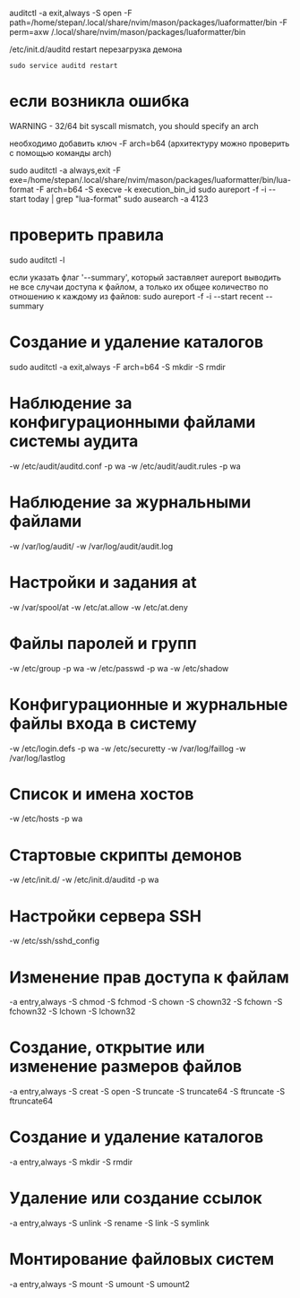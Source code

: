 auditctl -a exit,always -S open -F path=/home/stepan/.local/share/nvim/mason/packages/luaformatter/bin -F perm=axw
/.local/share/nvim/mason/packages/luaformatter/bin


/etc/init.d/auditd restart  перезагрузка демона
```
sudo service auditd restart
```

# если возникла ошибка
WARNING - 32/64 bit syscall mismatch, you should specify an arch

необходимо добавить ключ -F arch=b64
(архитектуру можно проверить с помощью команды arch)

sudo auditctl -a always,exit -F exe=/home/stepan/.local/share/nvim/mason/packages/luaformatter/bin/lua-format -F arch=b64 -S execve -k execution_bin_id
sudo aureport -f -i --start today | grep "lua-format" 
sudo ausearch -a 4123
# проверить правила
sudo auditctl -l

 если указать флаг '--summary', который заставляет aureport выводить не все случаи доступа к файлом, а только их общее количество по отношению к каждому из файлов:
sudo aureport -f -i --start recent --summary

# Создание и удаление каталогов
sudo auditctl -a exit,always -F arch=b64 -S mkdir -S rmdir

# Наблюдение за конфигурационными файлами системы аудита 
-w /etc/audit/auditd.conf -p wa 
-w /etc/audit/audit.rules -p wa

# Наблюдение за журнальными файлами 
-w /var/log/audit/ 
-w /var/log/audit/audit.log 

# Настройки и задания at 
-w /var/spool/at 
-w /etc/at.allow 
-w /etc/at.deny 

# Файлы паролей и групп 
-w /etc/group -p wa 
-w /etc/passwd -p wa 
-w /etc/shadow 

# Конфигурационные и журнальные файлы входа в систему 
-w /etc/login.defs -p wa 
-w /etc/securetty 
-w /var/log/faillog 
-w /var/log/lastlog 

# Список и имена хостов 
-w /etc/hosts -p wa 

# Стартовые скрипты демонов 
-w /etc/init.d/ 
-w /etc/init.d/auditd -p wa 

# Настройки сервера SSH 
-w /etc/ssh/sshd_config 

# Изменение прав доступа к файлам 
-a entry,always -S chmod -S fchmod -S chown -S chown32 -S fchown -S fchown32 -S lchown -S lchown32 

# Создание, открытие или изменение размеров файлов 
-a entry,always -S creat -S open -S truncate -S truncate64 -S ftruncate -S ftruncate64 

# Создание и удаление каталогов 
-a entry,always -S mkdir -S rmdir 

# Удаление или создание ссылок 
-a entry,always -S unlink -S rename -S link -S symlink 

# Монтирование файловых систем 
-a entry,always -S mount -S umount -S umount2
